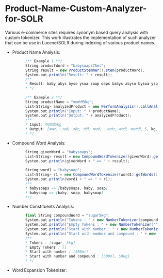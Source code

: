 # Product-Name-Custom-Analyzer-for-SOLR

Various e-commerce sites requires synonym based query analysis with custom tokenizer. This work illustrates the implementation of such analyzer that can be use in Lucene/SOLR during indexing of various product names.

- Product Name Analysis:
  ```Scala        
        /** Example 1 **/
        String productWord = "babysoaps75ml";
        String result = new ProductStemmer().stem(productWord);
        System.out.println("Result: " + result);
        /**
        * Result: baby abys byso ysoa soap oaps babys abyso bysoa ysoap soaps babysoaps 75 ml 75ml
        * */
        
        /** Example 2 **/
        String productName = "पाउरोटी5kg";
        List<String> analyzedProduct = new PerformAnalysis().callAnalyzer(productName);
        System.out.println("Input: " + productName);
        System.out.println("Output: " + analyzedProduct);
        /**
        * Input: पाउरोटी5kg
        * Output: [पाउर, ाउरो, उरोट, रोटी, पाउरो, ाउरोट, उरोटी, पाउरोटी, 5, kg, 5kg]
        * */
  ```

- Compound Word Analysis:
  ```Scala
        String givenWord = "babysoaps";
        List<String> result = new CompoundWordTokenizer(givenWord).getWords();
        System.out.println(givenWord + " => " + result);
        
        String word1 = "babysoap";
        List<String> r1 = new CompoundWordTokenizer(word1).getWords();
        System.out.println(word1 + " => " + r1);
        /**
        * babysoaps => [babysoaps, baby, soap]
        * babysoap => [baby, soap, babysoap]
        **/
  ```
- Number Constituents Analysis:
  ```Scala
        final String compoundWord = "sugar5kg";
        System.out.println("Tokens : " + new NumberTokenizer(compoundWord).getTokens());
        System.out.println("Empty Tokens : " + new NumberTokenizer("").getTokens());
        System.out.println("Start with number : " + new NumberTokenizer("500ml").getTokens());
        System.out.println("Start with number and compound : " + new NumberTokenizer("500ml50kg").getTokens());
        /**
        * Tokens : [sugar, 5kg]
        * Empty Tokens : []
        * Start with number : [500ml]
        * Start with number and compound : [500ml, 50kg]
        * */
  ```
- Word Expansion Tokenizer:

